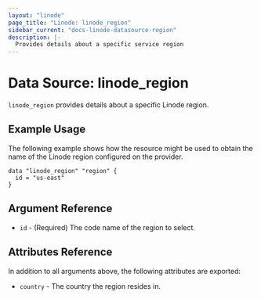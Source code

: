 ```yaml
---
layout: "linode"
page_title: "Linode: linode_region"
sidebar_current: "docs-linode-datasource-region"
description: |-
  Provides details about a specific service region
---
```


# Data Source: linode_region

`linode_region` provides details about a specific Linode region.

## Example Usage

The following example shows how the resource might be used to obtain
the name of the Linode region configured on the provider.

```hcl
data "linode_region" "region" {
  id = "us-east"
}
```

## Argument Reference

- `id` - (Required) The code name of the region to select.

## Attributes Reference

In addition to all arguments above, the following attributes are exported:

- `country` - The country the region resides in.

